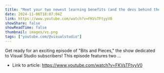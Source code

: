 ```yaml
---
title: "Meet your two newest learning benefits (and the devs behind them) | Bits &amp; Pieces ep4"
date: 2024-11-06T18:07:04Z
link: https://www.youtube.com/watch?v=FKVsTFtyyV0
showShare: false
showReadTime: false
thumbnail: images/vs.png
tags: ["youtube.com/@visualstudio"]
---
```

Get ready for an exciting episode of "Bits and Pieces," the show dedicated to Visual Studio subscribers! This episode features two ...

- Link to article: https://www.youtube.com/watch?v=FKVsTFtyyV0